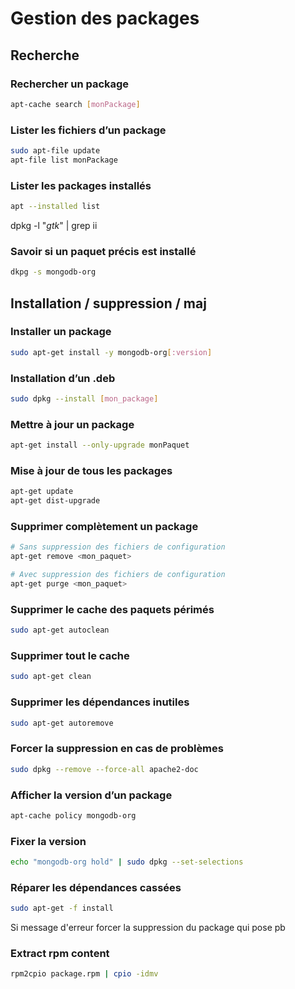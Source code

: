 # Gestion des packages

## Recherche

### Rechercher un package
```bash
apt-cache search [monPackage]
```
### Lister les fichiers d’un package
```bash
sudo apt-file update
apt-file list monPackage
```
### Lister les packages installés
```bash
apt --installed list
```
dpkg -l "*gtk*" | grep ii

### Savoir si un paquet précis est installé
```bash
dkpg -s mongodb-org
```
## Installation / suppression / maj

### Installer un package
```bash
sudo apt-get install -y mongodb-org[:version]
```
### Installation d’un .deb
```bash
sudo dpkg --install [mon_package]
```
### Mettre à jour un package
```bash
apt-get install --only-upgrade monPaquet
```
### Mise à jour de tous les packages
```bash
apt-get update
apt-get dist-upgrade
```


### Supprimer complètement un package
```bash
# Sans suppression des fichiers de configuration
apt-get remove <mon_paquet>

# Avec suppression des fichiers de configuration
apt-get purge <mon_paquet>
```
### Supprimer le cache des paquets périmés
```bash
sudo apt-get autoclean
```
### Supprimer tout le cache
```bash
sudo apt-get clean
```
### Supprimer les dépendances inutiles
```bash
sudo apt-get autoremove
```
### Forcer la suppression en cas de problèmes
```bash
sudo dpkg --remove --force-all apache2-doc
```
### Afficher la version d’un package
```bash
apt-cache policy mongodb-org
```
### Fixer la version
```bash
echo "mongodb-org hold" | sudo dpkg --set-selections
```
### Réparer les dépendances cassées
```bash
sudo apt-get -f install
```
Si message d'erreur forcer la suppression du package qui pose pb

### Extract rpm content
```bash
rpm2cpio package.rpm | cpio -idmv
```
